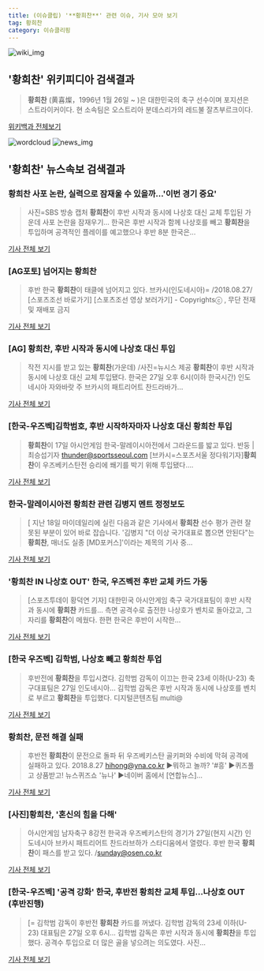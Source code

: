 ```yaml
---
title: (이슈클립) '**황희찬**' 관련 이슈, 기사 모아 보기
tag: 황희찬
category: 이슈클리핑
---
```

![wiki_img](https://user-images.githubusercontent.com/42597476/44503234-41136a80-a6d0-11e8-9071-6fc6418eafe4.png)
## **'**황희찬**'** 위키피디아 검색결과
>**황희찬** (黄喜燦，1996년 1월 26일 ~ )은 대한민국의 축구 선수이며 포지션은 스트라이커이다. 현 소속팀은 오스트리아 분데스리가의 레드불 잘츠부르크이다.

<a href="https://ko.wikipedia.org/wiki/황희찬" target="_blank">위키백과 전체보기</a>

![wordcloud](https://s3.ap-northeast-2.amazonaws.com/lyrics101-wordcloud/2018-08-27-1535367423.png)
![news_img](https://user-images.githubusercontent.com/42597476/44507050-1206f400-a6e4-11e8-8d98-7ffbfebb353f.png)
## **'**황희찬**'** 뉴스속보 검색결과
### **황희찬** 사포 논란, 실력으로 잠재울 수 있을까...'이번 경기 중요'

>사진=SBS 방송 캡처 **황희찬**이 후반 시작과 동시에 나상호 대신 교체 투입된 가운데 사포 논란을 잠재우기... 한국은 후반 시작과 함께 나상호를 빼고 **황희찬**을 투입하며 공격적인 플레이를 예고했으나 후반 8분 한국은...

<a href="http://www.namdonews.com/news/articleView.html?idxno=487735" target="_blank">기사 전체 보기</a>

### [AG포토] 넘어지는 **황희찬**

>후반 한국 **황희찬**이 태클에 넘어지고 있다. 브카시(인도네시아)= /2018.08.27/ [스포츠조선 바로가기] [스포츠조선 영상 보러가기] - Copyrightsⓒ , 무단 전재 및 재배포 금지

<a href="http://sports.chosun.com/news/ntype.htm?id=201808270100251430019225&servicedate=20180827" target="_blank">기사 전체 보기</a>

### [AG] **황희찬**, 후반 시작과 동시에 나상호 대신 투입

>작전 지시를 받고 있는 **황희찬**(가운데) /사진=뉴시스 제공 **황희찬**이 후반 시작과 동시에 나상호 대신 교체 투입됐다. 한국은 27일 오후 6시(이하 한국시간) 인도네시아 자와바랏 주 브카시의 패트리어트 찬드라바가...

<a href="http://star.mt.co.kr/stview.php?no=2018082718341295363" target="_blank">기사 전체 보기</a>

### [한국-우즈벡]김학범호, 후반 시작하자마자 나상호 대신 **황희찬** 투입

>**황희찬**이 17일 아시안게임 한국-말레이시아전에서 그라운드를 밟고 있다. 반둥 | 최승섭기자 thunder@sportsseoul.com [브카시=스포츠서울 정다워기자]**황희찬**이 우즈베키스탄전 승리에 쐐기를 박기 위해 투입됐다....

<a href="http://www.sportsseoul.com/news/read/674178" target="_blank">기사 전체 보기</a>

### 한국-말레이시아전 **황희찬** 관련 김병지 멘트 정정보도

>[ 지난 18일 마이데일리에 실린 다음과 같은 기사에서 **황희찬** 선수 평가 관련 잘못된 부분이 있어 바로 잡습니다. '김병지 "더 이상 국가대표로 뽑으면 안된다"는 **황희찬**, 매너도 실종 [MD포커스]'이라는 제목의 기사 중...

<a href="http://www.mydaily.co.kr/new_yk/html/read.php?newsid=201808271416818305&ext=na" target="_blank">기사 전체 보기</a>

### '**황희찬** IN 나상호 OUT' 한국, 우즈벡전 후반 교체 카드 가동

>[스포츠투데이 황덕연 기자] 대한민국 아시안게임 축구 국가대표팀이 후반 시작과 동시에 **황희찬** 카드를... 측면 공격수로 출전한 나상호가 벤치로 돌아갔고, 그 자리를 **황희찬**이 메웠다. 한편 한국은 후반이 시작한...

<a href="http://stoo.asiae.co.kr/news/naver_view.htm?idxno=2018082719033402943" target="_blank">기사 전체 보기</a>

### [한국 우즈벡] 김학범, 나상호 빼고 **황희찬** 투업

>후반전에 **황희찬**을 투입시켰다. 김학범 감독이 이끄는 한국 23세 이하(U-23) 축구대표팀은 27일 인도네시아... 김학범 감독은 후반 시작과 동시에 나상호를 벤치로 부르고 **황희찬**을 투입했다. 디지털콘텐츠팀 multi@

<a href="http://news20.busan.com/controller/newsController.jsp?newsId=20180827000266" target="_blank">기사 전체 보기</a>

### **황희찬**, 문전 해결 실패

>후반전 **황희찬**이 문전으로 돌파 뒤 우즈베키스탄 골키퍼와 수비에 막혀 공격에 실패하고 있다. 2018.8.27 hihong@yna.co.kr ▶뭐하고 놀까? '#흥' ▶퀴즈풀고 상품받고! 뉴스퀴즈쇼 '뉴나' ▶네이버 홈에서 [연합뉴스]...

<a href="http://app.yonhapnews.co.kr/YNA/Basic/SNS/r.aspx?c=PYH20180827219500013&did=1196m" target="_blank">기사 전체 보기</a>

### [사진]**황희찬**, '혼신의 힘을 다해'

>아시안게임 남자축구 8강전 한국과 우즈베키스탄의 경기가 27일(현지 시간) 인도네시아 브카시 패트리어트 찬드라브하가 스타디움에서 열렸다. 후반 한국 **황희찬**이 패스를 받고 있다. /sunday@osen.co.kr

<a href="http://www.osen.co.kr/article/G1110976246" target="_blank">기사 전체 보기</a>

### [한국-우즈벡] '공격 강화' 한국, 후반전 **황희찬** 교체 투입...나상호 OUT (후반진행)

>[= 김학범 감독이 후반전 **황희찬** 카드를 꺼냈다. 김학범 감독의 23세 이하(U-23) 대표팀은 27일 오후 6시... 김학범 감독은 후반 시작과 동시에 **황희찬**을 투입했다. 공격수 투입으로 더 많은 골을 넣으려는 의도였다. 사진...

<a href="http://www.sportalkorea.com/news/view.php?gisa_uniq=2018082719043516&section_code=10&cp=se&gomb=1" target="_blank">기사 전체 보기</a>


